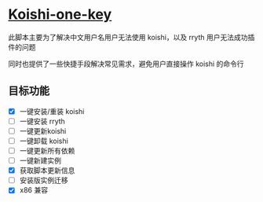 # [Koishi-one-key](https://github.com/MirrorCY/Koishi-one-key)

此脚本主要为了解决中文用户名用户无法使用 koishi，以及 rryth 用户无法成功插件的问题

同时也提供了一些快捷手段解决常见需求，避免用户直接操作 koishi 的命令行

## 目标功能

- [x] 一键安装/重装 koishi
- [ ] 一键安装 rryth
- [ ] 一键更新koishi
- [ ] 一键卸载 koishi
- [ ] 一键更新所有依赖
- [ ] 一键新建实例
- [x] 获取脚本更新信息
- [ ] 安装版实例迁移
- [x] x86 兼容